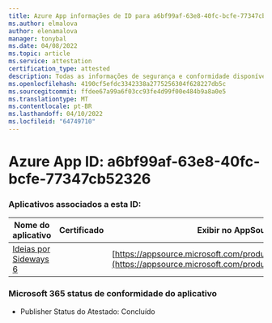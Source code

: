```yaml
---
title: Azure App informações de ID para a6bf99af-63e8-40fc-bcfe-77347cb52326
ms.author: elmalova
author: elenamalova
manager: tonybal
ms.date: 04/08/2022
ms.topic: article
ms.service: attestation
certification_type: attested
description: Todas as informações de segurança e conformidade disponíveis para a6bf99af-63e8-40fc-bcfe-77347cb52326.
ms.openlocfilehash: 4190cf5efdc3342338a2775256304f628227db5c
ms.sourcegitcommit: ffdee67a99a6f03cc93fe4d99f00e484b9a8a0e5
ms.translationtype: MT
ms.contentlocale: pt-BR
ms.lasthandoff: 04/10/2022
ms.locfileid: "64749710"
---
```

# <a name="azure-app-id-a6bf99af-63e8-40fc-bcfe-77347cb52326"></a>Azure App ID: a6bf99af-63e8-40fc-bcfe-77347cb52326


### <a name="apps-associated-with-this-id"></a>Aplicativos associados a esta ID:
| **Nome do aplicativo** | **Certificado** | **Exibir no AppSource** |
|--------------|---------------|-----------------------|
| [Ideias por Sideways 6](../forward/WA200002782.md) |  | [https://appsource.microsoft.com/product/office/WA200002782](https://appsource.microsoft.com/product/office/WA200002782) |

### <a name="microsoft-365-app-compliance-status"></a>Microsoft 365 status de conformidade do aplicativo
- Publisher Status do Atestado: Concluído
